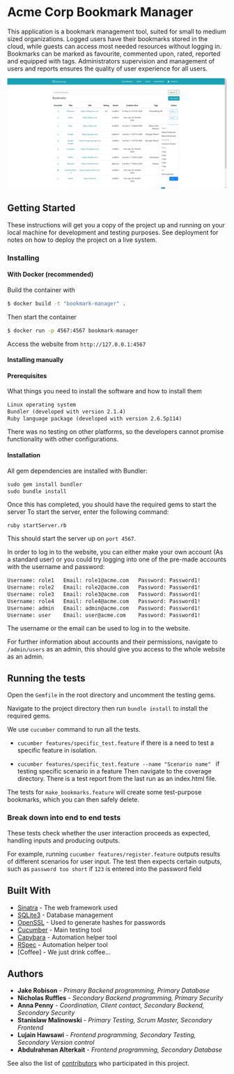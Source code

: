 # Acme Corp Bookmark Manager
This application is a bookmark management tool, suited for small to medium sized organizations. 
Logged users have their bookmarks stored in the cloud, while guests can access most needed resources without logging in.
Bookmarks can be marked as favourite, commented upon, rated, reported and equipped with tags.
Administrators supervision and management of users and reports ensures the quality of user experience for all users.

![](documentation/Screenshot1.png)

## Getting Started

These instructions will get you a copy of the project up and running on your local machine for development and testing purposes. See deployment for notes on how to deploy the project on a live system.

### Installing

#### With Docker (recommended)
Build the container with
```bash
$ docker build -t "bookmark-manager" .
```

Then start the container
```bash
$ docker run -p 4567:4567 bookmark-manager
```

Access the website from `http://127.0.0.1:4567`

#### Installing manually


#### Prerequisites

What things you need to install the software and how to install them

```
Linux operating system
Bundler (developed with version 2.1.4)
Ruby language package (developed with version 2.6.5p114)
```

There was no testing on other platforms, so the developers cannot promise functionality with other configurations.

#### Installation

All gem dependencies are installed with Bundler:

```
sudo gem install bundler
sudo bundle install
```

Once this has completed, you should have the required gems to start the server
To start the server, enter the following command:

```
ruby startServer.rb
```

This should start the server up on `port 4567`.

In order to log in to the website, you can either make your own account (As a standard user) or you could try logging into one of the pre-made accounts with the username and password:

```creds
Username: role1   Email: role1@acme.com   Password: Password1!
Username: role2   Email: role2@acme.com   Password: Password1!
Username: role3   Email: role3@acme.com   Password: Password1!
Username: role4   Email: role4@acme.com   Password: Password1!
Username: admin   Email: admin@acme.com   Password: Password1!
Username: user    Email: user@acme.com    Password: Password1!
```

The username or the email can be used to log in to the website.

For further information about accounts and their permissions, navigate to `/admin/users` as an admin, this should give 
you access to the whole website as an admin.

## Running the tests

Open the `Gemfile` in the root directory and uncomment the testing gems.

Navigate to the project directory then run `bundle install` to install the required gems.

We use `cucumber` command to run all the tests.

- `cucumber features/specific_test.feature` if there is a need to test a specific feature in isolation. 

- `cucumber features/specific_test.feature --name "Scenario name" ` if testing specific scenario in a feature
Then navigate to the coverage directory. There is a test report from the last run as an index.html file. 

The tests for `make_bookmarks.feature` will create some test-purpose bookmarks, which you can then safely delete.

### Break down into end to end tests

These tests check whether the user interaction proceeds as expected, handling inputs and producing outputs.

For example, running `cucumber features/register.feature` outputs results of different scenarios for user input.
The test then expects certain outputs, such as `password too short` if `123` is entered into the password field

## Built With

* [Sinatra](http://sinatrarb.com/intro.html) - The web framework used
* [SQLite3](https://rubygems.org/gems/sqlite3/versions/1.3.11) - Database management
* [OpenSSL](https://docs.ruby-lang.org/en/2.1.0/OpenSSL.html) - Used to generate hashes for passwords
* [Cucumber](https://cucumber.io/) - Main testing tool
* [Capybara](https://github.com/teamcapybara/capybara) - Automation helper tool
* [RSpec](https://rspec.info/) - Automation helper tool
* [Coffee] - We just drink coffee...

## Authors

* **Jake Robison** - *Primary Backend programming, Primary Database*
* **Nicholas Ruffles** - *Secondary Backend programming, Primary Security*
* **Anna Penny** - *Coordination, Client contact, Secondary Backend, Secondary Security*
* **Stanislaw Malinowski** - *Primary Testing, Scrum Master, Secondary Frontend*
* **Lujain Hawsawi** - *Frontend programming, Secondary Testing, Secondary Version control*
* **Abdulrahman	Alterkait** - *Frontend programming, Secondary Database*

See also the list of [contributors](https://github.com/TheDarthMole/Bookmarks-Manager/graphs/contributors) who participated in this project.

